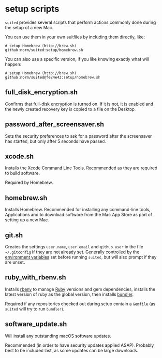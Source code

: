setup scripts
=============

`suited` provides several scripts that perform actions commonly done
during the setup of a new Mac.

You can use them in your own suitfiles by including them directly, like:

    # setup Homebrew (http://brew.sh)
    github:norm/suited:setup/homebrew.sh

You can also use a specific version, if you like knowing exactly what will
happen:

    # setup Homebrew (http://brew.sh)
    github:norm/suited@fe24e43:setup/homebrew.sh



## full_disk_encryption.sh

Confirms that full-disk encryption is turned on. If it is not, it is enabled
and the newly created recovery key is copied to a file on the Desktop.


## password_after_screensaver.sh

Sets the security preferences to ask for a password after the screensaver
has started, but only after 5 seconds have passed.


## xcode.sh

Installs the Xcode Command Line Tools. Recommended as they are required to
build software.

Required by Homebrew.


## homebrew.sh

Installs Homebrew. Recommended for installing any command-line tools,
Applications and to download software from the Mac App Store as part of
setting up a new Mac.


## git.sh

Creates the settings `user.name`, `user.email` and `github.user` in the file
`~/.gitconfig` if they are not already set. Generally controlled by the
[environment variables][env] set before running `suited`, but will also prompt
if they are unset.

[env]: documentation/usage.markdown#environment-variables


## ruby_with_rbenv.sh

Installs [rbenv][rbenv] to manage [Ruby][ruby] versions and gem dependencies,
installs the latest version of ruby as the global version, then installs
[bundler][bundler].

Required if any repositories checked out during setup contain a `Gemfile`
(as `suited` will try to run `bundler`).

[rbenv]: https://github.com/rbenv/rbenv
[ruby]: https://www.ruby-lang.org/en/
[bundler]: http://bundler.io


## software_update.sh

Will install any outstanding macOS software updates.

Recommended (in order to have security updates applied ASAP). Probably best to
be included last, as some updates can be large downloads.
